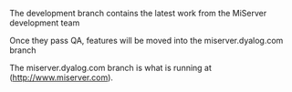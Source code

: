 The development branch contains the latest work from the MiServer development team

Once they pass QA, features will be moved into the miserver.dyalog.com branch

The miserver.dyalog.com branch is what is running at (http://www.miserver.com).
